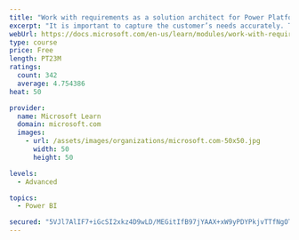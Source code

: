 ```yaml
---
title: "Work with requirements as a solution architect for Power Platform and Dynamics 365"
excerpt: "It is important to capture the customer’s needs accurately. This module explains how to capture requirements and identify functional and non-functional items."
webUrl: https://docs.microsoft.com/en-us/learn/modules/work-with-requirements/
type: course
price: Free
length: PT23M
ratings:
  count: 342
  average: 4.754386
heat: 50

provider:
  name: Microsoft Learn
  domain: microsoft.com
  images:
    - url: /assets/images/organizations/microsoft.com-50x50.jpg
      width: 50
      height: 50

levels:
  - Advanced

topics:
  - Power BI

secured: "5VJl7AlIF7+iGcSI2xkz4D9wLD/MEGitIfB97jYAAX+xW9yPDYPkjvTTfNgOTYsmlasQi9IfJ72o+L5Kzhyjk7GrL4AHWp1aMmU1Wmvfai0v8YRO93Xjg7JV1LK+DF6v3azbMKBBcSj33p1L4QktMtikyk8p35KBYoanYfq+gZI1w1YYpe4Co75ssMz4q8NA8qOHm2CkoAvsO6+GhuJgBGh7GipYJCpgTHBaWU0JnSbiJigC7jEPNTVbqyr6CnpEohTjECwEUC/300v5ZsYx4K63zBw9W66pf56ItdeSp6mUo+VDjSeU5U34jTdk4nMqN5expHI723xSAOAjH4TL5qult8gkmG+AdLJUhucG376rXoC1iXtTXiTYDx23vpIcYtv/9dcs4Du4kapfxaj8PW5WBs7TNL1XOhfSGWh1ZzM=;m36SSQycliGCElFrefeZRg=="
---
```


